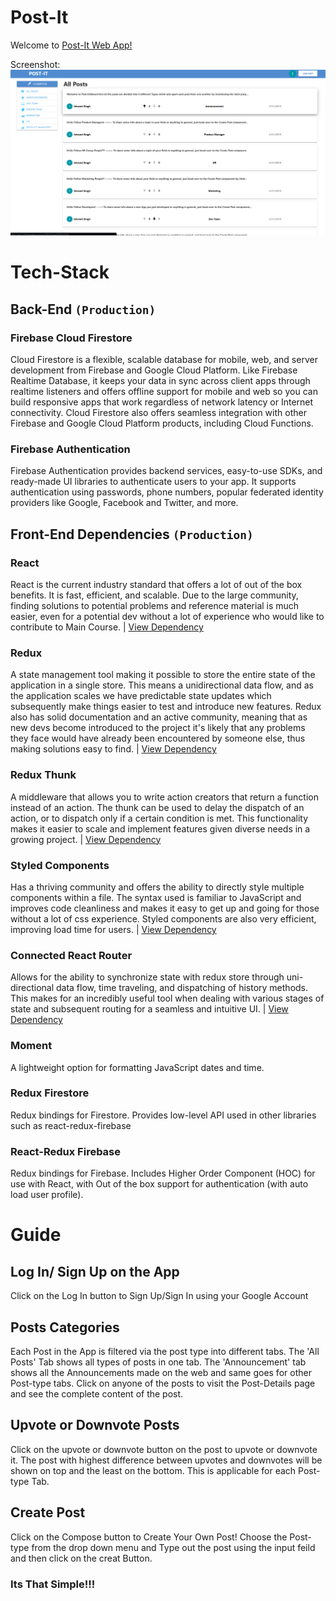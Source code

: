 # Post-It

Welcome to [Post-It Web App!](https://post-it-8.firebaseapp.com/)

 Screenshot: 
![alt text][Screenshot]
 
[Screenshot]: https://github.com/ishwantsingh/Plan-It/blob/master/plan-it/src/Screenshot%20(69).png "Screenshot"

# Tech-Stack

## Back-End ```(Production)```

### Firebase Cloud Firestore
Cloud Firestore is a flexible, scalable database for mobile, web, and server development from Firebase and Google Cloud Platform. Like Firebase Realtime Database, it keeps your data in sync across client apps through realtime listeners and offers offline support for mobile and web so you can build responsive apps that work regardless of network latency or Internet connectivity. Cloud Firestore also offers seamless integration with other Firebase and Google Cloud Platform products, including Cloud Functions.

### Firebase Authentication
Firebase Authentication provides backend services, easy-to-use SDKs, and ready-made UI libraries to authenticate users to your app. It supports authentication using passwords, phone numbers, popular federated identity providers like Google, Facebook and Twitter, and more.

## Front-End Dependencies ```(Production)```

### React

React is the current industry standard that offers a lot of out of the box benefits. It is fast, efficient, and scalable. Due to the large community, finding solutions to potential problems and reference material is much easier, even for a potential dev without a lot of experience who would like to contribute to Main Course. | [View Dependency](https://reactjs.org/docs/getting-started.html)

### Redux

A state management tool making it possible to store the entire state of the application in a single store. This means a unidirectional data flow, and as the application scales we have predictable state updates which subsequently make things easier to test and introduce new features. Redux also has solid documentation and an active community, meaning that as new devs become introduced to the project it's likely that any problems they face would have already been encountered by someone else, thus making solutions easy to find. | [View Dependency](https://redux.js.org/)

### Redux Thunk

A middleware that allows you to write action creators that return a function instead of an action. The thunk can be used to delay the dispatch of an action, or to dispatch only if a certain condition is met. This functionality makes it easier to scale and implement features given diverse needs in a growing project. | [View Dependency](https://github.com/reduxjs/redux-thunk)

### Styled Components

Has a thriving community and offers the ability to directly style multiple components within a file. The syntax used is familiar to JavaScript and improves code cleanliness and makes it easy to get up and going for those without a lot of css experience. Styled components are also very efficient, improving load time for users. | [View Dependency](https://www.styled-components.com/docs/)

### Connected React Router

Allows for the ability to synchronize state with redux store through uni-directional data flow, time traveling, and dispatching of history methods. This makes for an incredibly useful tool when dealing with various stages of state and subsequent routing for a seamless and intuitive UI. | [View Dependency](https://www.npmjs.com/package/connected-react-router)

### Moment

A lightweight option for formatting JavaScript dates and time.

### Redux Firestore

Redux bindings for Firestore. Provides low-level API used in other libraries such as react-redux-firebase

### React-Redux Firebase

Redux bindings for Firebase. Includes Higher Order Component (HOC) for use with React, with Out of the box support for authentication (with auto load user profile).


# Guide

## Log In/ Sign Up on the App
Click on the Log In button to Sign Up/Sign In using your Google Account

## Posts Categories
Each Post in the App is filtered via the post type into different tabs.
The 'All Posts' Tab shows all types of posts in one tab.
The 'Announcement' tab shows all the Announcements made on the web and same goes for other Post-type tabs.
Click on anyone of the posts to visit the Post-Details page and see the complete content of the post.

## Upvote or Downvote Posts
Click on the upvote or downvote button on the post to upvote or downvote it. The post with highest difference between upvotes and downvotes will be shown on top and the least on the bottom. This is applicable for each Post-type Tab.

## Create Post
Click on the Compose button to Create Your Own Post! 
Choose the Post-type from the drop down menu and Type out the post using the input feild and then click on the creat Button.

### Its That Simple!!!


